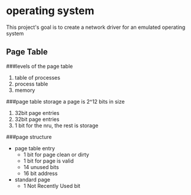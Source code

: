 operating system
================

This project's goal is to create a network driver for an emulated operating system


## Page Table
###levels of the page table
1. table of processes
2. process table
3. memory

###page table storage
a page is 2^12 bits in size

1. 32bit page entries
2. 32bit page entries
3. 1 bit for the nru, the rest is storage

###page structure
* page table entry
  * 1 bit for page clean or dirty
  * 1 bit for page is valid
  * 14 unused bits
  * 16 bit address
* standard page
  * 1 Not Recently Used bit
